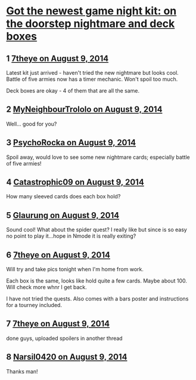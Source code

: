 # [Got the newest game night kit: on the doorstep nightmare and deck boxes](https://community.fantasyflightgames.com/topic/112849-got-the-newest-game-night-kit-on-the-doorstep-nightmare-and-deck-boxes/)

## 1 [7theye on August 9, 2014](https://community.fantasyflightgames.com/topic/112849-got-the-newest-game-night-kit-on-the-doorstep-nightmare-and-deck-boxes/?do=findComment&comment=1190452)

Latest kit just arrived - haven't tried the new nightmare but looks cool. Battle of five armies now has a timer mechanic. Won't spoil too much.

Deck boxes are okay - 4 of them that are all the same.

## 2 [MyNeighbourTrololo on August 9, 2014](https://community.fantasyflightgames.com/topic/112849-got-the-newest-game-night-kit-on-the-doorstep-nightmare-and-deck-boxes/?do=findComment&comment=1190530)

Well... good for you?

## 3 [PsychoRocka on August 9, 2014](https://community.fantasyflightgames.com/topic/112849-got-the-newest-game-night-kit-on-the-doorstep-nightmare-and-deck-boxes/?do=findComment&comment=1190592)

Spoil away, would love to see some new nightmare cards; especially battle of five armies!

## 4 [Catastrophic09 on August 9, 2014](https://community.fantasyflightgames.com/topic/112849-got-the-newest-game-night-kit-on-the-doorstep-nightmare-and-deck-boxes/?do=findComment&comment=1190622)

How many sleeved cards does each box hold?

## 5 [Glaurung on August 9, 2014](https://community.fantasyflightgames.com/topic/112849-got-the-newest-game-night-kit-on-the-doorstep-nightmare-and-deck-boxes/?do=findComment&comment=1190706)

Sound cool! What about the spider quest? I really like but since is so easy no point to play it...hope in Nmode it is really exiting?

## 6 [7theye on August 9, 2014](https://community.fantasyflightgames.com/topic/112849-got-the-newest-game-night-kit-on-the-doorstep-nightmare-and-deck-boxes/?do=findComment&comment=1190866)

Will try and take pics tonight when I'm home from work.

Each box is the same, looks like hold quite a few cards. Maybe about 100. Will check more whnr I get back.

I have not tried the quests. Also comes with a bars poster and instructions for a tourney included.

## 7 [7theye on August 9, 2014](https://community.fantasyflightgames.com/topic/112849-got-the-newest-game-night-kit-on-the-doorstep-nightmare-and-deck-boxes/?do=findComment&comment=1191276)

done guys, uploaded spoilers in another thread

## 8 [Narsil0420 on August 9, 2014](https://community.fantasyflightgames.com/topic/112849-got-the-newest-game-night-kit-on-the-doorstep-nightmare-and-deck-boxes/?do=findComment&comment=1191333)

Thanks man!


